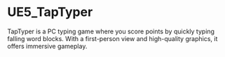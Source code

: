 # UE5_TapTyper
TapTyper is a PC typing game where you score points by quickly typing falling word blocks.  With a first-person view and high-quality graphics, it offers immersive gameplay.
